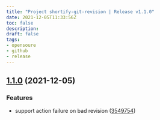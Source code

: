 ```yaml
---
title: "Project shortify-git-revision | Release v1.1.0"
date: 2021-12-05T11:33:56Z
toc: false
description: 
draft: false
tags:
- opensoure
- github
- release
---
```

## [1.1.0](https://github.com/rlespinasse/shortify-git-revision/compare/v1.0.0...v1.1.0) (2021-12-05)


### Features

* support action failure on bad revision ([3549754](https://github.com/rlespinasse/shortify-git-revision/commit/3549754992c5049f34fe96e785c159543229edc8))



